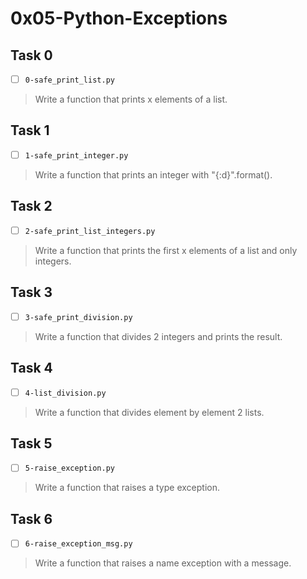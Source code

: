 # 0x05-Python-Exceptions

## Task 0
- [ ] `0-safe_print_list.py`
> Write a function that prints x elements of a list.

## Task 1
- [ ] `1-safe_print_integer.py`
> Write a function that prints an integer with "{:d}".format().

## Task 2
- [ ] `2-safe_print_list_integers.py`
> Write a function that prints the first x elements of a list and only integers.

## Task 3
- [ ] `3-safe_print_division.py`
> Write a function that divides 2 integers and prints the result.

## Task 4
- [ ] `4-list_division.py`
> Write a function that divides element by element 2 lists.

## Task 5
- [ ] `5-raise_exception.py`
> Write a function that raises a type exception.

## Task 6
- [ ] `6-raise_exception_msg.py`
> Write a function that raises a name exception with a message.
